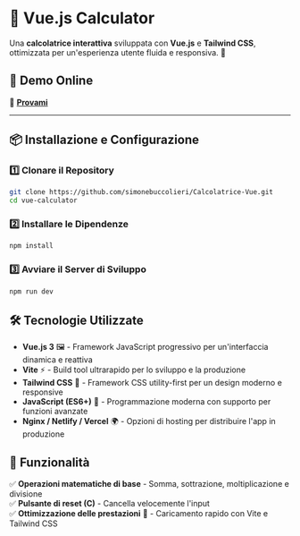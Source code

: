 # 🧮 Vue.js Calculator

Una **calcolatrice interattiva** sviluppata con **Vue.js** e **Tailwind CSS**, ottimizzata per un'esperienza utente fluida e responsiva. 🚀  

## 🎥 Demo Online
🔗 **[Provami](https://calcolatrice.simonebuccolieri.com)**

---

## 📦 Installazione e Configurazione

### **1️⃣ Clonare il Repository**
```sh
git clone https://github.com/simonebuccolieri/Calcolatrice-Vue.git
cd vue-calculator
```
### **2️⃣ Installare le Dipendenze**
```sh
npm install
```
### **3️⃣ Avviare il Server di Sviluppo**
```sh
npm run dev
```
## 🛠️ Tecnologie Utilizzate
- **Vue.js 3** 🖼️ - Framework JavaScript progressivo per un'interfaccia dinamica e reattiva  
- **Vite** ⚡ - Build tool ultrarapido per lo sviluppo e la produzione  
- **Tailwind CSS** 🎨 - Framework CSS utility-first per un design moderno e responsive  
- **JavaScript (ES6+)** 🚀 - Programmazione moderna con supporto per funzioni avanzate  
- **Nginx / Netlify / Vercel** 🌍 - Opzioni di hosting per distribuire l'app in produzione  
## 🚀 Funzionalità
✅ **Operazioni matematiche di base** - Somma, sottrazione, moltiplicazione e divisione  
✅ **Pulsante di reset (C)** - Cancella velocemente l'input  
✅ **Ottimizzazione delle prestazioni** 🚀 - Caricamento rapido con Vite e Tailwind CSS  
